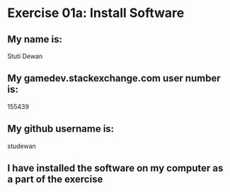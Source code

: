 # Exercise 01a: Install Software

## My name is:
Stuti Dewan

## My gamedev.stackexchange.com user number is:
155439

## My github username is:
studewan

## I have installed the software on my computer as a part of the exercise
